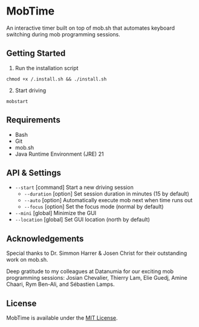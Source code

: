 # MobTime

An interactive timer built on top of mob.sh that automates keyboard switching during mob programming sessions.

## Getting Started

1. Run the installation script
```
chmod +x /.install.sh && ./install.sh
```
2. Start driving
```
mobstart
```

## Requirements

- Bash
- Git
- mob.sh
- Java Runtime Environment (JRE) 21

## API & Settings

- `--start`      [command\] Start a new driving session
  - `--duration` [option\] Set session duration in minutes (15 by default)
  - `--auto`     [option\] Automatically execute mob next when time runs out
  - `--focus`    [option\] Set the focus mode (normal by default)
- `--mini`       [global\] Minimize the GUI
- `--location`   [global\] Set GUI location (north by default) 

## Acknowledgements

Special thanks to Dr. Simmon Harrer & Josen Christ for their outstanding work on mob.sh.

Deep gratitude to my colleagues at Datanumia for our exciting mob programming sessions: 
Josian Chevalier, Thierry Lam, Elie Guedj, Amine Chaari, Rym Ben-Ali, and Sébastien Lamps.

## License

MobTime is available under the [MIT License](https://opensource.org/licenses/MIT).
